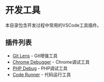 # 开发工具

本目录包含开发过程中常用的VSCode工具插件。

## 插件列表
- [Git Lens](./gitlens.md) - Git增强工具
- [Chrome Debugger](./chrome-debugger.md) - Chrome调试工具
- [PHP Debug](./php-debug.md) - PHP调试工具
- [Code Runner](./code-runner.md) - 代码运行工具 